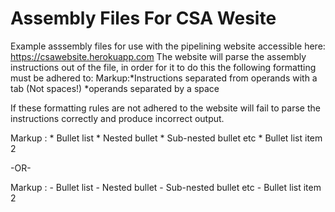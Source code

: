 # Assembly Files For CSA Wesite
Example asssembly files for use with the pipelining website accessible here: https://csawebsite.herokuapp.com
The website will parse the assembly instructions out of the file, in order for it to do this the following formatting must be adhered to:
Markup:*Instructions separated from operands with a tab (Not spaces!)
*operands separated by a space

If these formatting rules are not adhered to the website will fail to parse the instructions correctly and produce incorrect output.

 Markup : * Bullet list
              * Nested bullet
                  * Sub-nested bullet etc
          * Bullet list item 2

-OR-

 Markup : - Bullet list
              - Nested bullet
                  - Sub-nested bullet etc
          - Bullet list item 2 
